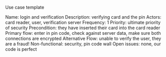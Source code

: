 Use case template

Name: login and verification
Description: verifying card and the pin
Actors: card reader, user, verification server
Frequency: 1
Priority: ultimate priority of security
Precondition: they have inserted their card into the card reader
Primary flow: enter in pin code, check against server data, make sure both connections are encrypted
Alternative Flow: unable to verify the user, they are a fraud!
Non-functional: security, pin code wall
Open issues: none, our code is perfect

